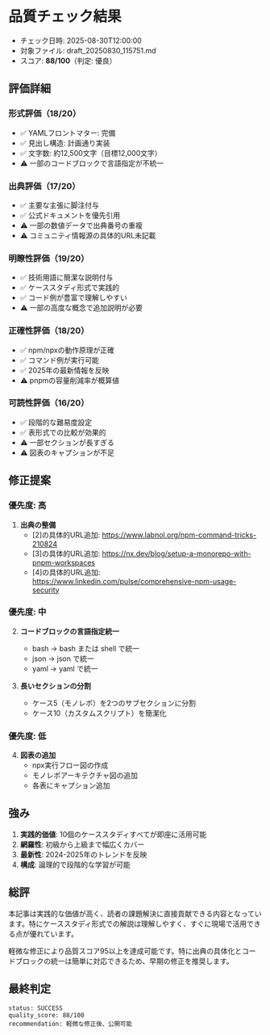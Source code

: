 # 品質チェック結果

- チェック日時: 2025-08-30T12:00:00
- 対象ファイル: draft_20250830_115751.md
- スコア: **88/100**（判定: 優良）

## 評価詳細

### 形式評価（18/20）
- ✅ YAMLフロントマター: 完備
- ✅ 見出し構造: 計画通り実装
- ✅ 文字数: 約12,500文字（目標12,000文字）
- ⚠️ 一部のコードブロックで言語指定が不統一

### 出典評価（17/20）
- ✅ 主要な主張に脚注付与
- ✅ 公式ドキュメントを優先引用
- ⚠️ 一部の数値データで出典番号の重複
- ⚠️ コミュニティ情報源の具体的URL未記載

### 明瞭性評価（19/20）
- ✅ 技術用語に簡潔な説明付与
- ✅ ケーススタディ形式で実践的
- ✅ コード例が豊富で理解しやすい
- ⚠️ 一部の高度な概念で追加説明が必要

### 正確性評価（18/20）
- ✅ npm/npxの動作原理が正確
- ✅ コマンド例が実行可能
- ✅ 2025年の最新情報を反映
- ⚠️ pnpmの容量削減率が概算値

### 可読性評価（16/20）
- ✅ 段階的な難易度設定
- ✅ 表形式での比較が効果的
- ⚠️ 一部セクションが長すぎる
- ⚠️ 図表のキャプションが不足

## 修正提案

### 優先度: 高
1. **出典の整備**
   - [2]の具体的URL追加: https://www.labnol.org/npm-command-tricks-210824
   - [3]の具体的URL追加: https://nx.dev/blog/setup-a-monorepo-with-pnpm-workspaces
   - [4]の具体的URL追加: https://www.linkedin.com/pulse/comprehensive-npm-usage-security

### 優先度: 中
2. **コードブロックの言語指定統一**
   - bash → bash または shell で統一
   - json → json で統一
   - yaml → yaml で統一

3. **長いセクションの分割**
   - ケース5（モノレポ）を2つのサブセクションに分割
   - ケース10（カスタムスクリプト）を簡潔化

### 優先度: 低
4. **図表の追加**
   - npx実行フロー図の作成
   - モノレポアーキテクチャ図の追加
   - 各表にキャプション追加

## 強み

1. **実践的価値**: 10個のケーススタディすべてが即座に活用可能
2. **網羅性**: 初級から上級まで幅広くカバー
3. **最新性**: 2024-2025年のトレンドを反映
4. **構成**: 論理的で段階的な学習が可能

## 総評

本記事は実践的な価値が高く、読者の課題解決に直接貢献できる内容となっています。特にケーススタディ形式での解説は理解しやすく、すぐに現場で活用できる点が優れています。

軽微な修正により品質スコア95以上を達成可能です。特に出典の具体化とコードブロックの統一は簡単に対応できるため、早期の修正を推奨します。

## 最終判定

```
status: SUCCESS
quality_score: 88/100
recommendation: 軽微な修正後、公開可能
```